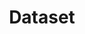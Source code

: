 ---
title: Dataset
description: Dataset search
permalink: /dataset/_key_
layout: dataset-key
lang-ref: dataset/key
---